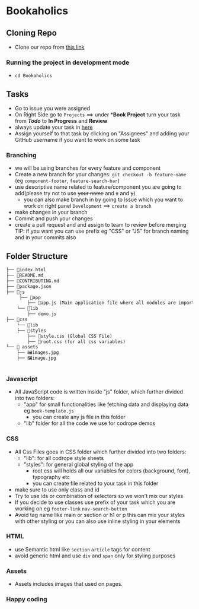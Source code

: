 # Bookaholics

## Cloning Repo

- Clone our repo from [this link](https://github.com/In-tech-gration-Cohort-0x02/Bookaholics.git)

### Running the project in development mode  

- `cd Bookaholics`

## Tasks

- Go to issue you were assigned
- On Right Side go to `Projects` ==> under ***Book Project** turn your task from ***Todo*** to **In Progress** and **Review**
- always update your task in [here](https://github.com/orgs/In-tech-gration-Cohort-0x02/projects/2)
- Assign yourself to that task by clicking on "Assignees" and adding your GitHub username if you want to work on some task

### Branching  

- we will be using branches for every feature and component  
- Create a new branch for your changes: `git checkout -b feature-name` (eg `component-footer`, `feature-search-bar`)
- use descriptive name related to feature/component you are going to add(please try not to use ~~your name~~ and ~~x~~ and ~~y~~)
  - you can also make branch in by going to issue which you want to work on right panel `Development` ==> `create a branch`
- make changes in your branch
- Commit and push your changes
- create a pull request and and assign to team to review before merging
TIP: if you want you can use prefix eg "CSS" or "JS" for branch naming and in your commits also

## Folder Structure

  ```md
  ├── 📄index.html 
  ├── 📰README.md
  ├── 📰CONTRIBUTING.md
  ├── 📰package.json
  ├── 📂js
       ├── 📂app
          ├── 📄app.js (Main application file where all modules are imported)
      └── 📂lib
          ├── demo.js
  ├── 📂css
      └── 📂lib
      ├── 📂styles 
          ├── 📄style.css (Global CSS File)
          ├── 📄root.css (for all css variables)
  └── 📂 assets
      ├── 🖼️images.jpg
      ├── 🖼️image.jpg
      
  ```

### Javascript

- All JavaScript code is written inside "js" folder, which further divided into two folders:
  - "app" for small functionalities like fetching data and displaying data eg `book-template.js`
    - you can create any js file in this folder
  - "lib" folder for all the code we use for codrope demos

### CSS

- All Css Files goes in CSS folder which further divided into two folders:
  - "lib": for all codrope style sheets
  - "styles": for general global styling of the app
    - root css will holds all our variables for colors (background, font), typography etc
    - you can create file related to your task in this folder
- make sure to use only class and id
- Try to use ids or combination of selectors so we won't mix our styles
- If you decide to use classes use prefix of your task which you are working on eg  `footer-link` `nav-search-button`
- Avoid tag name like main or section or h1 or p this can mix your styles with other styling or you can also use inline styling in your elements

### HTML

- use Semantic html like  `section` `article` tags for content
- avoid generic html and use `div` and `span` only for styling purposes

### Assets

- Assets includes images that used on pages.

### Happy coding
